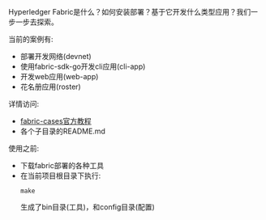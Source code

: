 Hyperledger Fabric是什么？如何安装部署？基于它开发什么类型应用？我们一步一步去探索。

当前的案例有:
- 部署开发网络(devnet)
- 使用fabric-sdk-go开发cli应用(cli-app)
- 开发web应用(web-app)
- 花名册应用(roster)

详情访问: 
- [fabric-cases官方教程](https://stephenwu2020.github.io/blackperl/#/fabric?id=201)
- 各个子目录的README.md

使用之前:
- 下载fabric部署的各种工具
- 在当前项目根目录下执行:
  ```
  make
  ```
  生成了bin目录(工具)，和config目录(配置)
  